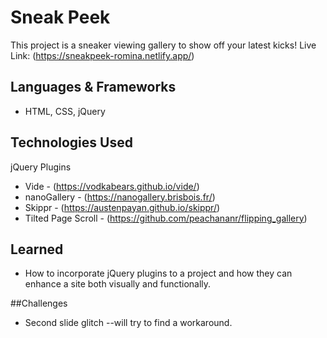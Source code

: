# Sneak Peek
This project is a sneaker viewing gallery to show off your latest kicks! 
Live Link: (https://sneakpeek-romina.netlify.app/)

## Languages & Frameworks
* HTML, CSS, jQuery
  
## Technologies Used
jQuery Plugins
* Vide - (https://vodkabears.github.io/vide/)
* nanoGallery - (https://nanogallery.brisbois.fr/)
* Skippr - (https://austenpayan.github.io/skippr/)
* Tilted Page Scroll - (https://github.com/peachananr/flipping_gallery)


## Learned
* How to incorporate jQuery plugins to a project and how they can enhance a site both visually and functionally.

##Challenges
* Second slide glitch --will try to find a workaround.

